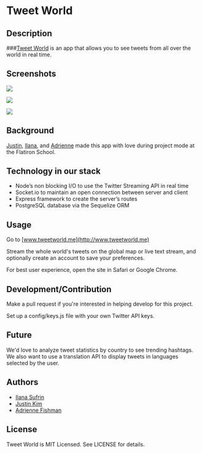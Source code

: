 Tweet World
=======================


## Description

###[Tweet World](http://www.tweetworld.me) is an app that allows you to see tweets from all over the world in real time.

## Screenshots

![](http://i.imgur.com/3klapJB.png)

![](http://i.imgur.com/JCMjLaa.png)

![](http://i.imgur.com/2jSQGO6.png)

## Background

[Justin](https://github.com/jusjmkim), [Ilana](https://github.com/ilanasufrin), and [Adrienne](https://github.com/adriennefishman) made this app with love during project mode at the Flatiron School.

## Technology in our stack


- Node’s non blocking I/O to use the Twitter Streaming API in real time
- Socket.io to maintain an open connection between server and client
- Express framework to create the server’s routes
- PostgreSQL database via the Sequelize ORM


## Usage

Go to [www.tweetworld.me](http://www.tweetworld.me)


Stream the whole world's tweets on the global map or live text stream, and optionally create an account to save your preferences.

For best user experience, open the site in Safari or Google Chrome.


## Development/Contribution

Make a pull request if you're interested in helping develop for this project. 

Set up a config/keys.js file with your own Twitter API keys. 

## Future

We'd love to analyze tweet statistics by country to see trending hashtags. We also want to use a translation API to display tweets in languages selected by the user.

## Authors

- [Ilana Sufrin](https://twitter.com/IlanaSufrin)
- [Justin Kim](https://twitter.com/jusjmkim)
- [Adrienne Fishman](https://twitter.com/adofish7)

## License

Tweet World is MIT Licensed. See LICENSE for details.


